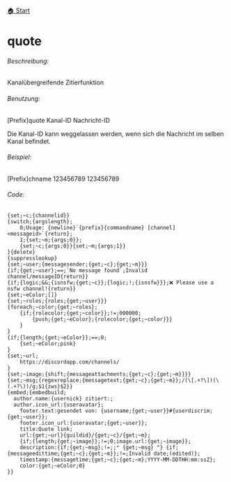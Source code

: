 [🏠 Start](https://jeanluc2305.github.io/Discord/)

# quote

###### Beschreibung:

Kanalübergreifende Zitierfunktion

###### Benutzung:

[Prefix]quote Kanal-ID Nachricht-ID

Die Kanal-ID kann weggelassen werden, wenn sich die Nachricht im selben Kanal befindet.

###### Beispiel:

[Prefix]chname 123456789 123456789

###### Code:

```
{set;~c;{channelid}}
{switch;{argslength};
    0;Usage: {newline}`{prefix}{commandname} [channel] <messageid>`{return};
    1;{set;~m;{args;0}};
    {set;~c;{args;0}}{set;~m;{args;1}}
}{delete}
{suppresslookup}
{set;~user;{messagesender;{get;~c};{get;~m}}}
{if;{get;~user};==;`No message found`;Invalid channel/messageID{return}}
{if;{logic;&&;{isnsfw;{get;~c}};{logic;!;{isnsfw}}};❌ Please use a nsfw channel!{return}}
{set;~eColor;[]}
{set;~roles;{roles;{get;~user}}}
{foreach;~color;{get;~roles};
    {if;{rolecolor;{get;~color}};!=;000000;
        {push;{get;~eColor};{rolecolor;{get;~color}}}
    }
}
{if;{length;{get;~eColor}};==;0;
    {set;~eColor;pink}
}
{set;~url;
    https://discordapp.com/channels/
}
{set;~image;{shift;{messageattachments;{get;~c};{get;~m}}}}
{set;~msg;{regexreplace;{messagetext;{get;~c};{get;~m}};/(\[.+?\])(\(.+?\))/g;$1{zws}$2}}
{embed;{embedbuild;
  author.name:{usernick} zitiert:;
  author.icon_url:{useravatar};
    footer.text:gesendet von: {username;{get;~user}}#{userdiscrim;{get;~user}};
    footer.icon_url:{useravatar;{get;~user}};
    title:Quote link;
    url:{get;~url}{guildid}/{get;~c}/{get;~m};
    {if;{length;{get;~image}};!=;0;image.url:{get;~image}};
    description:{if;{get;~msg};!=;;❝ {get;~msg} ❞} {if;{messageedittime;{get;~c};{get;~m}};!=;Invalid date;(edited)};
    timestamp:{messagetime;{get;~c};{get;~m};YYYY-MM-DDTHH:mm:ssZ};
    color:{get;~eColor;0}
}}
```
